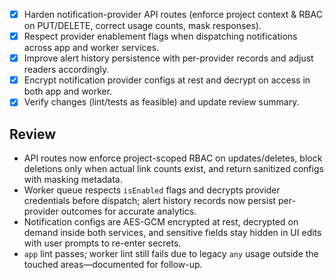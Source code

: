 - [x] Harden notification-provider API routes (enforce project context & RBAC on PUT/DELETE, correct usage counts, mask responses).
- [x] Respect provider enablement flags when dispatching notifications across app and worker services.
- [x] Improve alert history persistence with per-provider records and adjust readers accordingly.
- [x] Encrypt notification provider configs at rest and decrypt on access in both app and worker.
- [x] Verify changes (lint/tests as feasible) and update review summary.

## Review
- API routes now enforce project-scoped RBAC on updates/deletes, block deletions only when actual link counts exist, and return sanitized configs with masking metadata.
- Worker queue respects `isEnabled` flags and decrypts provider credentials before dispatch; alert history records now persist per-provider outcomes for accurate analytics.
- Notification configs are AES-GCM encrypted at rest, decrypted on demand inside both services, and sensitive fields stay hidden in UI edits with user prompts to re-enter secrets.
- `app` lint passes; worker lint still fails due to legacy `any` usage outside the touched areas—documented for follow-up.
